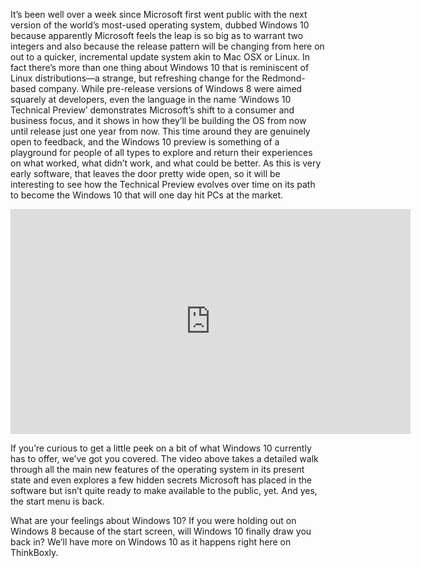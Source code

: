 <!--t Windows 10 Technical Preview Hands-On t-->
<!--tag 2014,archive,features,tech,thinkboxly tag-->
<!--image /content/images/windows-10-technical-preview-hands-on/Cortana1-1024x583.png image-->
  
It’s been well over a week since Microsoft first went public with the next version of the world’s most-used operating system, dubbed Windows 10 because apparently Microsoft feels the leap is so big as to warrant two integers and also because the release pattern will be changing from here on out to a quicker, incremental update system akin to Mac OSX or Linux. In fact there’s more than one thing about Windows 10 that is reminiscent of Linux distributions—a strange, but refreshing change for the Redmond-based company. While pre-release versions of Windows 8 were aimed squarely at developers, even the language in the name ‘Windows 10 Technical Preview’ demonstrates Microsoft’s shift to a consumer and business focus, and it shows in how they’ll be building the OS from now until release just one year from now. This time around they are genuinely open to feedback, and the Windows 10 preview is something of a playground for people of all types to explore and return their experiences on what worked, what didn’t work, and what could be better. As this is very early software, that leaves the door pretty wide open, so it will be interesting to see how the Technical Preview evolves over time on its path to become the Windows 10 that will one day hit PCs at the market.  
  

<iframe width="640" height="360" src="https://www.youtube.com/embed/ajMcMZj2ilk?rel=0" frameborder="0" allowfullscreen></iframe>

  
  
If you’re curious to get a little peek on a bit of what Windows 10 currently has to offer, we’ve got you covered. The video above takes a detailed walk through all the main new features of the operating system in its present state and even explores a few hidden secrets Microsoft has placed in the software but isn’t quite ready to make available to the public, yet. And yes, the start menu is back.  
  
What are your feelings about Windows 10? If you were holding out on Windows 8 because of the start screen, will Windows 10 finally draw you back in? We’ll have more on Windows 10 as it happens right here on ThinkBoxly.
